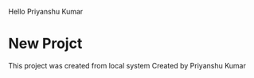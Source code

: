 Hello Priyanshu Kumar


# New Projct

This project was created from local system
Created by Priyanshu Kumar